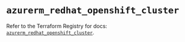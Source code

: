 # `azurerm_redhat_openshift_cluster`

Refer to the Terraform Registry for docs: [`azurerm_redhat_openshift_cluster`](https://registry.terraform.io/providers/hashicorp/azurerm/4.1.0/docs/resources/redhat_openshift_cluster).
